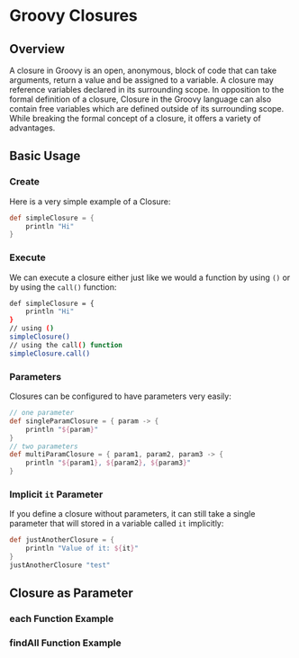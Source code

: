 # Groovy Closures
## Overview
A closure in Groovy is an open, anonymous, block of code that can take arguments, return a value and be assigned to a variable.  A closure may reference variables declared in its surrounding scope.  In opposition to the formal definition of a closure, Closure in the Groovy language can also contain free variables which are defined outside of its surrounding scope.
While breaking the formal concept of a closure, it offers a variety of advantages.
## Basic Usage
### Create
Here is a very simple example of a Closure:
```groovy
def simpleClosure = {
    println "Hi"
}
```
### Execute
We can execute a closure either just like we would a function by using `()` or by using the `call()` function:
```bash
def simpleClosure = {
    println "Hi"
}
// using ()
simpleClosure()
// using the call() function
simpleClosure.call()
```
### Parameters
Closures can be configured to have parameters very easily:
```groovy
// one parameter
def singleParamClosure = { param -> {
    println "${param}"
}
// two parameters
def multiParamClosure = { param1, param2, param3 -> {
    println "${param1}, ${param2}, ${param3}" 
}
```
### Implicit `it` Parameter
If you define a closure without parameters, it can still take a single parameter that will stored in a variable called `it` implicitly:
```groovy
def justAnotherClosure = {
    println "Value of it: ${it}"
}
justAnotherClosure "test"
```
## Closure as Parameter
### each Function Example
### findAll Function Example

